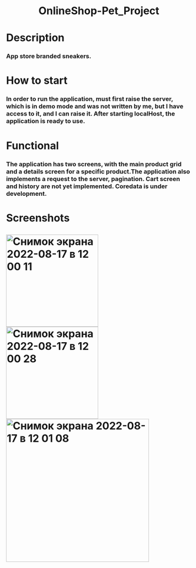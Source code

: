 <h1 align="center">OnlineShop-Pet_Project</a> 
<h1 align="left">Description</a> 
<h3 align="left">App store branded sneakers.</h3>
<h1 align="left">How to start</a>
<h3 align="left">In order to run the application, must first raise the server, which is in demo mode and was not written by me, but I have access to it, and I can raise it. After starting localHost, the application is ready to use.</h3>
<h1 align="left">Functional</a>
<h3 align="left">The application has two screens, with the main product grid and a details screen for a specific product.The application also implements a request to the server, pagination.
Cart screen and history are not yet implemented. Coredata is under development.</h3>

<h1 align="left">Screenshots</a>

<a align="left"><img width="250" alt="Снимок экрана 2022-08-17 в 12 00 11" src="https://user-images.githubusercontent.com/58693867/185367227-804f6289-d8af-40cc-99d6-ffe79f1a8e6f.png" />
<a align="left"><img width="250" alt="Снимок экрана 2022-08-17 в 12 00 28" src="https://user-images.githubusercontent.com/58693867/185367838-52d87965-7ecb-444f-acd9-fd6a1746323c.png" />
<a align="left"><img width="388" alt="Снимок экрана 2022-08-17 в 12 01 08" src="https://user-images.githubusercontent.com/58693867/185368119-6e98c671-ce27-45a2-9e18-562511a6be04.png" />





